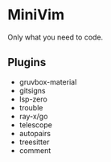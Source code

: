 # MiniVim

Only what you need to code.

## Plugins

- gruvbox-material
- gitsigns
- lsp-zero
- trouble
- ray-x/go
- telescope
- autopairs
- treesitter
- comment
